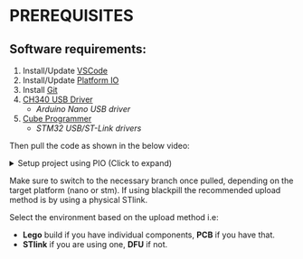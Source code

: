 # PREREQUISITES 
## Software requirements:
1. Install/Update [VSCode](https://code.visualstudio.com/)
2. Install/Update [Platform IO](https://platformio.org/) 
3. Install [Git](https://www.git-scm.com/)
4. [CH340 USB Driver](http://www.wch-ic.com/downloads/CH341SER_ZIP.html) 
    * _Arduino Nano USB driver_
5. [Cube Programmer](https://www.st.com/en/development-tools/stm32cubeprog.html)
    * _STM32 USB/ST-Link drivers_

Then pull the code as shown in the below video:
<details>
<summary>Setup project using PIO (Click to expand)</summary>

[Platform IO](https://user-images.githubusercontent.com/109426580/193900425-15c42d9c-adf4-4073-aa46-34874528bf43.mp4 ':include :type=video controls width=70%')
</details>

Make sure to switch to the necessary branch once pulled, depending on the target platform (nano or stm). If using blackpill the recommended upload method is by using a physical STlink.

Select the environment based on the upload method i.e:
* **Lego** build if you have individual components, **PCB** if you have that.
* **STlink** if you are using one, **DFU** if not.

 
